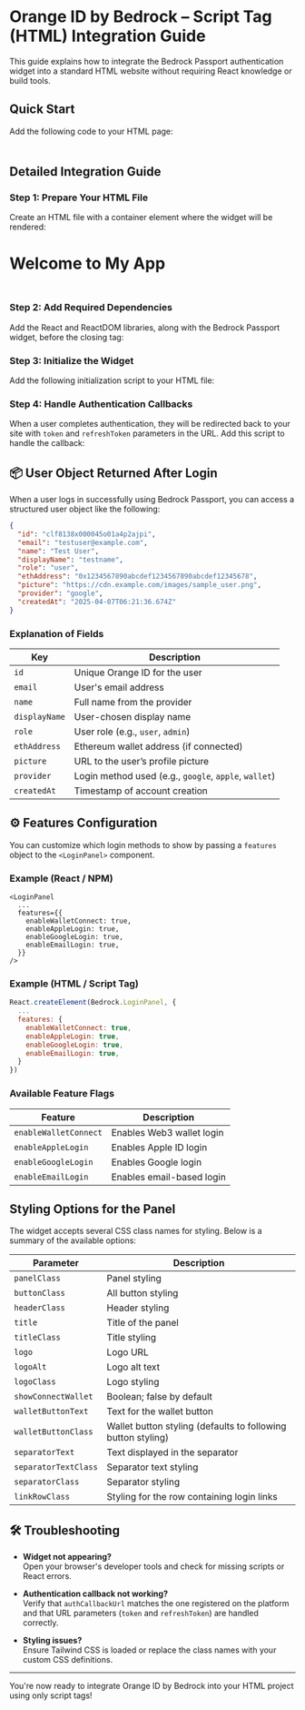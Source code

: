 # Orange ID by Bedrock – Script Tag (HTML) Integration Guide

This guide explains how to integrate the Bedrock Passport authentication widget into a standard HTML website without requiring React knowledge or build tools.

## Quick Start

Add the following code to your HTML page:

<!-- 1. Create a container for the widget -->
<div id="bedrock-login-widget"></div>

<!-- 2. Load the required scripts -->
<script src="https://unpkg.com/react@18/umd/react.production.min.js"></script>
<script src="https://unpkg.com/react-dom@18/umd/react-dom.production.min.js"></script>
<script src="https://public-cdn-files.pages.dev/bedrock-passport.umd.js"></script>

<!-- 3. Initialize the widget -->
<script>
  (function () {
    const bedrockConfig = {
      baseUrl: 'https://api.bedrockpassport.com', // Base API URL – no need to change this. Leave as is.
      authCallbackUrl: window.location.origin, // For production, ensure you have a dedicated auth callback page (e.g. /auth/callback)
      tenantId: 'orange-abc123', // Your assigned tenant ID - you can request one at https://vibecodinglist.com/orange-id-integration
    };

    const container = document.getElementById('bedrock-login-widget');
    const root = ReactDOM.createRoot(container);

    // Render login widget with grouped options:
    root.render(
      React.createElement(
        Bedrock.BedrockPassportProvider,
        bedrockConfig,
        React.createElement(Bedrock.LoginPanel, {
          // Content options
          title: 'Sign in to',
          logo: 'https://irp.cdn-website.com/e81c109a/dms3rep/multi/orange-web3-logo-v2a-20241018.svg',
          logoAlt: 'Orange Web3',
          walletButtonText: 'Connect Wallet',
          showConnectWallet: false,
          separatorText: 'OR',

          // Feature toggles
          features: {
            enableWalletConnect: false,
            enableAppleLogin: true,
            enableGoogleLogin: true,
            enableEmailLogin: true,
          },

          // Style options
          titleClass: 'text-xl font-bold',
          logoClass: 'ml-2 md:h-8 h-6',
          panelClass: 'container p-2 md:p-8 rounded-2xl max-w-[480px]',
          buttonClass: 'hover:border-orange-500',
          separatorTextClass: 'bg-orange-900 text-gray-500',
          separatorClass: 'bg-orange-900',
          linkRowClass: 'justify-center',
          headerClass: 'justify-center',
        })
      )
    );
  })();
</script>

## Detailed Integration Guide

### Step 1: Prepare Your HTML File

Create an HTML file with a container element where the widget will be rendered:

<!DOCTYPE html>
<html lang="en">
  <head>
    <meta charset="UTF-8" />
    <meta name="viewport" content="width=device-width, initial-scale=1.0" />
    <title>My App with Bedrock Passport</title>
    <style>
      /* Optional: Add some basic styling for the widget container */
      #bedrock-login-widget {
        max-width: 400px;
        margin: 50px auto;
      }
    </style>
  </head>
  <body>
    <h1>Welcome to My App</h1>
    <!-- This div will contain the login widget -->
    <div id="bedrock-login-widget"></div>
  </body>
</html>

### Step 2: Add Required Dependencies

Add the React and ReactDOM libraries, along with the Bedrock Passport widget, before the closing </body> tag:

<script src="https://unpkg.com/react@18/umd/react.production.min.js"></script>
<script src="https://unpkg.com/react-dom@18/umd/react-dom.production.min.js"></script>
<script src="https://public-cdn-files.pages.dev/bedrock-passport.umd.js"></script>

### Step 3: Initialize the Widget

Add the following initialization script to your HTML file:

<script>
  (function () {
    // Ensure required libraries are loaded
    if (!window.React || !window.ReactDOM || !window.Bedrock) {
      console.error('Error: Required libraries failed to load.');
      document.getElementById('bedrock-login-widget').innerText =
        'Error loading authentication widget. Please check your internet connection.';
      return;
    }

    // Configuration for Bedrock Passport
    const bedrockConfig = {
      baseUrl: 'https://api.bedrockpassport.com', // Base API URL – no need to change this. Leave as is.
      authCallbackUrl: window.location.origin, // For production, ensure you have a dedicated auth callback page (e.g. /auth/callback)
      tenantId: 'orange-abc123', // Your assigned tenant ID - you can request one at https://vibecodinglist.com/orange-id-integration
    };

    const container = document.getElementById('bedrock-login-widget');
    const root = ReactDOM.createRoot(container);

    // Render login widget with grouped options:
    root.render(
      React.createElement(
        Bedrock.BedrockPassportProvider,
        bedrockConfig,
        React.createElement(Bedrock.LoginPanel, {
          // Content options
          title: 'Sign in to',
          logo: 'https://irp.cdn-website.com/e81c109a/dms3rep/multi/orange-web3-logo-v2a-20241018.svg',
          logoAlt: 'Orange Web3',
          walletButtonText: 'Connect Wallet',
          showConnectWallet: false,
          separatorText: 'OR',

          // Feature toggles
          features: {
            enableWalletConnect: false,
            enableAppleLogin: true,
            enableGoogleLogin: true,
            enableEmailLogin: true,
          },

          // Style options
          titleClass: 'text-xl font-bold',
          logoClass: 'ml-2 md:h-8 h-6',
          panelClass: 'container p-2 md:p-8 rounded-2xl max-w-[480px]',
          buttonClass: 'hover:border-orange-500',
          separatorTextClass: 'bg-orange-900 text-gray-500',
          separatorClass: 'bg-orange-900',
          linkRowClass: 'justify-center',
          headerClass: 'justify-center',
        })
      )
    );
  })();
</script>

### Step 4: Handle Authentication Callbacks

When a user completes authentication, they will be redirected back to your site with `token` and `refreshToken` parameters in the URL. Add this script to handle the callback:

<script>
  (function () {
    // Configuration (same as above)
    const bedrockConfig = {
      baseUrl: 'https://api.bedrockpassport.com',
      authCallbackUrl: window.location.origin,
      tenantId: 'orange-abc123',
    };

    const container = document.getElementById('bedrock-login-widget');
    const root = ReactDOM.createRoot(container);
    const params = new URLSearchParams(window.location.search);
    const token = params.get('token');
    const refreshToken = params.get('refreshToken');

    if (token && refreshToken) {
      root.render(
        React.createElement(
          Bedrock.BedrockPassportProvider,
          bedrockConfig,
          React.createElement(function CallbackProcessor() {
            const { loginCallback } = Bedrock.useBedrockPassport();
            React.useEffect(() => {
              async function go() {
                const success = await loginCallback(token, refreshToken);
                if (success) {
                  window.location.href = '/dashboard.html'; // Redirect to your dashboard page
                } else {
                  container.innerHTML = '<p>Login failed.</p>';
                }
              }
              go();
            }, []);
            return React.createElement('div', null, 'Processing...');
          })
        )
      );
    } else {
      root.render(
        React.createElement(
          Bedrock.BedrockPassportProvider,
          bedrockConfig,
          React.createElement(Bedrock.LoginPanel, {
            // Content options
            title: 'Sign in to',
            logo: 'https://irp.cdn-website.com/e81c109a/dms3rep/multi/orange-web3-logo-v2a-20241018.svg',
            logoAlt: 'Orange Web3',
            walletButtonText: 'Connect Wallet',
            showConnectWallet: false,
            separatorText: 'OR',

            // Feature toggles
            features: {
              enableWalletConnect: false,
              enableAppleLogin: true,
              enableGoogleLogin: true,
              enableEmailLogin: true,
            },

            // Style options
            titleClass: 'text-xl font-bold',
            logoClass: 'ml-2 md:h-8 h-6',
            panelClass: 'container p-2 md:p-8 rounded-2xl max-w-[480px]',
            buttonClass: 'hover:border-orange-500',
            separatorTextClass: 'bg-orange-900 text-gray-500',
            separatorClass: 'bg-orange-900',
            linkRowClass: 'justify-center',
            headerClass: 'justify-center',
          })
        )
      );
    }
  })();
</script>

## 📦 User Object Returned After Login

When a user logs in successfully using Bedrock Passport, you can access a structured user object like the following:

```json
{
  "id": "clf8138x000045o01a4p2ajpi",
  "email": "testuser@example.com",
  "name": "Test User",
  "displayName": "testname",
  "role": "user",
  "ethAddress": "0x1234567890abcdef1234567890abcdef12345678",
  "picture": "https://cdn.example.com/images/sample_user.png",
  "provider": "google",
  "createdAt": "2025-04-07T06:21:36.674Z"
}
```

### Explanation of Fields

| Key           | Description                                                 |
|---------------|-------------------------------------------------------------|
| `id`          | Unique Orange ID for the user                               |
| `email`       | User's email address                                         |
| `name`        | Full name from the provider                                  |
| `displayName` | User-chosen display name                                       |
| `role`        | User role (e.g., `user`, `admin`)                            |
| `ethAddress`  | Ethereum wallet address (if connected)                       |
| `picture`     | URL to the user’s profile picture                            |
| `provider`    | Login method used (e.g., `google`, `apple`, `wallet`)        |
| `createdAt`   | Timestamp of account creation                                |

## ⚙️ Features Configuration

You can customize which login methods to show by passing a `features` object to the `<LoginPanel>` component.

### Example (React / NPM)

```tsx
<LoginPanel
  ...
  features={{
    enableWalletConnect: true,
    enableAppleLogin: true,
    enableGoogleLogin: true,
    enableEmailLogin: true,
  }}
/>
```

### Example (HTML / Script Tag)

```js
React.createElement(Bedrock.LoginPanel, {
  ...
  features: {
    enableWalletConnect: true,
    enableAppleLogin: true,
    enableGoogleLogin: true,
    enableEmailLogin: true,
  }
})
```

### Available Feature Flags

| Feature               | Description                              |
|-----------------------|------------------------------------------|
| `enableWalletConnect` | Enables Web3 wallet login                |
| `enableAppleLogin`    | Enables Apple ID login                   |
| `enableGoogleLogin`   | Enables Google login                     |
| `enableEmailLogin`    | Enables email-based login                |

## Styling Options for the Panel

The widget accepts several CSS class names for styling. Below is a summary of the available options:

| Parameter            | Description                                                      |
|----------------------|------------------------------------------------------------------|
| `panelClass`         | Panel styling                                                    |
| `buttonClass`        | All button styling                                               |
| `headerClass`        | Header styling                                                   |
| `title`              | Title of the panel                                               |
| `titleClass`         | Title styling                                                    |
| `logo`               | Logo URL                                                         |
| `logoAlt`            | Logo alt text                                                    |
| `logoClass`          | Logo styling                                                     |
| `showConnectWallet`  | Boolean; false by default                                        |
| `walletButtonText`   | Text for the wallet button                                       |
| `walletButtonClass`  | Wallet button styling (defaults to following button styling)     |
| `separatorText`      | Text displayed in the separator                                  |
| `separatorTextClass` | Separator text styling                                           |
| `separatorClass`     | Separator styling                                                |
| `linkRowClass`       | Styling for the row containing login links                       |

## 🛠 Troubleshooting

- **Widget not appearing?**  
  Open your browser's developer tools and check for missing scripts or React errors.

- **Authentication callback not working?**  
  Verify that `authCallbackUrl` matches the one registered on the platform and that URL parameters (`token` and `refreshToken`) are handled correctly.

- **Styling issues?**  
  Ensure Tailwind CSS is loaded or replace the class names with your custom CSS definitions.

---

You're now ready to integrate Orange ID by Bedrock into your HTML project using only script tags!
